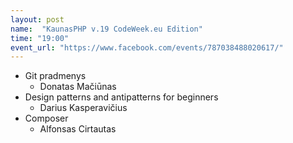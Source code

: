 ```yaml
---
layout: post
name:  "KaunasPHP v.19 CodeWeek.eu Edition"
time: "19:00"
event_url: "https://www.facebook.com/events/787038488020617/"
---
```

<ul>
  <li>Git pradmenys
    <ul><li>
      Donatas Mačiūnas
    </li></ul>
  </li>
  <li>Design patterns and antipatterns for beginners
    <ul><li>
      Darius Kasperavičius
    </li></ul>
  </li>
  <li>Composer
    <ul><li>
      Alfonsas Cirtautas
    </li></ul>
  </li>
</ul>
